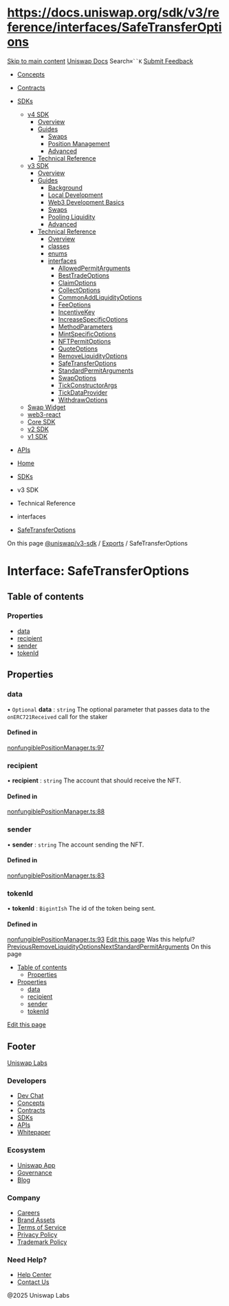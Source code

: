 # https://docs.uniswap.org/sdk/v3/reference/interfaces/SafeTransferOptions

[Skip to main content](https://docs.uniswap.org/sdk/v3/reference/interfaces/SafeTransferOptions#__docusaurus_skipToContent_fallback)
[Uniswap Docs](https://docs.uniswap.org/)
Search`⌘``K`
[Submit Feedback](https://docs.google.com/forms/d/e/1FAIpQLSdjSkZam8KiatL9XACRVxCHjDJjaPGbls77PCXDKFn4JwykXg/viewform)
  * [Concepts](https://docs.uniswap.org/concepts/overview)
  * [Contracts](https://docs.uniswap.org/contracts/v4/overview)
  * [SDKs](https://docs.uniswap.org/sdk/v4/overview)
    * [v4 SDK](https://docs.uniswap.org/sdk/v3/reference/interfaces/SafeTransferOptions)
      * [Overview](https://docs.uniswap.org/sdk/v4/overview)
      * [Guides](https://docs.uniswap.org/sdk/v3/reference/interfaces/SafeTransferOptions)
        * [Swaps](https://docs.uniswap.org/sdk/v3/reference/interfaces/SafeTransferOptions)
        * [Position Management](https://docs.uniswap.org/sdk/v3/reference/interfaces/SafeTransferOptions)
        * [Advanced](https://docs.uniswap.org/sdk/v3/reference/interfaces/SafeTransferOptions)
      * [Technical Reference](https://docs.uniswap.org/sdk/v3/reference/interfaces/SafeTransferOptions)
    * [v3 SDK](https://docs.uniswap.org/sdk/v3/reference/interfaces/SafeTransferOptions)
      * [Overview](https://docs.uniswap.org/sdk/v3/overview)
      * [Guides](https://docs.uniswap.org/sdk/v3/reference/interfaces/SafeTransferOptions)
        * [Background](https://docs.uniswap.org/sdk/v3/guides/background)
        * [Local Development](https://docs.uniswap.org/sdk/v3/guides/local-development)
        * [Web3 Development Basics](https://docs.uniswap.org/sdk/v3/guides/web3-development-basics)
        * [Swaps](https://docs.uniswap.org/sdk/v3/reference/interfaces/SafeTransferOptions)
        * [Pooling Liquidity](https://docs.uniswap.org/sdk/v3/reference/interfaces/SafeTransferOptions)
        * [Advanced](https://docs.uniswap.org/sdk/v3/reference/interfaces/SafeTransferOptions)
      * [Technical Reference](https://docs.uniswap.org/sdk/v3/reference/interfaces/SafeTransferOptions)
        * [Overview](https://docs.uniswap.org/sdk/v3/reference/overview)
        * [classes](https://docs.uniswap.org/sdk/v3/reference/interfaces/SafeTransferOptions)
        * [enums](https://docs.uniswap.org/sdk/v3/reference/interfaces/SafeTransferOptions)
        * [interfaces](https://docs.uniswap.org/sdk/v3/reference/interfaces/SafeTransferOptions)
          * [AllowedPermitArguments](https://docs.uniswap.org/sdk/v3/reference/interfaces/AllowedPermitArguments)
          * [BestTradeOptions](https://docs.uniswap.org/sdk/v3/reference/interfaces/BestTradeOptions)
          * [ClaimOptions](https://docs.uniswap.org/sdk/v3/reference/interfaces/ClaimOptions)
          * [CollectOptions](https://docs.uniswap.org/sdk/v3/reference/interfaces/CollectOptions)
          * [CommonAddLiquidityOptions](https://docs.uniswap.org/sdk/v3/reference/interfaces/CommonAddLiquidityOptions)
          * [FeeOptions](https://docs.uniswap.org/sdk/v3/reference/interfaces/FeeOptions)
          * [IncentiveKey](https://docs.uniswap.org/sdk/v3/reference/interfaces/IncentiveKey)
          * [IncreaseSpecificOptions](https://docs.uniswap.org/sdk/v3/reference/interfaces/IncreaseSpecificOptions)
          * [MethodParameters](https://docs.uniswap.org/sdk/v3/reference/interfaces/MethodParameters)
          * [MintSpecificOptions](https://docs.uniswap.org/sdk/v3/reference/interfaces/MintSpecificOptions)
          * [NFTPermitOptions](https://docs.uniswap.org/sdk/v3/reference/interfaces/NFTPermitOptions)
          * [QuoteOptions](https://docs.uniswap.org/sdk/v3/reference/interfaces/QuoteOptions)
          * [RemoveLiquidityOptions](https://docs.uniswap.org/sdk/v3/reference/interfaces/RemoveLiquidityOptions)
          * [SafeTransferOptions](https://docs.uniswap.org/sdk/v3/reference/interfaces/SafeTransferOptions)
          * [StandardPermitArguments](https://docs.uniswap.org/sdk/v3/reference/interfaces/StandardPermitArguments)
          * [SwapOptions](https://docs.uniswap.org/sdk/v3/reference/interfaces/SwapOptions)
          * [TickConstructorArgs](https://docs.uniswap.org/sdk/v3/reference/interfaces/TickConstructorArgs)
          * [TickDataProvider](https://docs.uniswap.org/sdk/v3/reference/interfaces/TickDataProvider)
          * [WithdrawOptions](https://docs.uniswap.org/sdk/v3/reference/interfaces/WithdrawOptions)
    * [Swap Widget](https://docs.uniswap.org/sdk/v3/reference/interfaces/SafeTransferOptions)
    * [web3-react](https://docs.uniswap.org/sdk/v3/reference/interfaces/SafeTransferOptions)
    * [Core SDK](https://docs.uniswap.org/sdk/v3/reference/interfaces/SafeTransferOptions)
    * [v2 SDK](https://docs.uniswap.org/sdk/v3/reference/interfaces/SafeTransferOptions)
    * [v1 SDK](https://docs.uniswap.org/sdk/v3/reference/interfaces/SafeTransferOptions)
  * [APIs](https://docs.uniswap.org/api/subgraph/overview)


  * [Home](https://docs.uniswap.org/)
  * [SDKs](https://docs.uniswap.org/sdk/v4/overview)
  * v3 SDK
  * Technical Reference
  * interfaces
  * [SafeTransferOptions](https://docs.uniswap.org/sdk/v3/reference/interfaces/SafeTransferOptions)


On this page
[@uniswap/v3-sdk](https://docs.uniswap.org/sdk/v3/reference/README.md) / [Exports](https://docs.uniswap.org/sdk/v3/reference/modules.md) / SafeTransferOptions
# Interface: SafeTransferOptions
## Table of contents[​](https://docs.uniswap.org/sdk/v3/reference/interfaces/SafeTransferOptions#table-of-contents "Direct link to Table of contents")
### Properties[​](https://docs.uniswap.org/sdk/v3/reference/interfaces/SafeTransferOptions#properties "Direct link to Properties")
  * [data](https://docs.uniswap.org/sdk/v3/reference/interfaces/SafeTransferOptions#data)
  * [recipient](https://docs.uniswap.org/sdk/v3/reference/interfaces/SafeTransferOptions#recipient)
  * [sender](https://docs.uniswap.org/sdk/v3/reference/interfaces/SafeTransferOptions#sender)
  * [tokenId](https://docs.uniswap.org/sdk/v3/reference/interfaces/SafeTransferOptions#tokenid)


## Properties[​](https://docs.uniswap.org/sdk/v3/reference/interfaces/SafeTransferOptions#properties-1 "Direct link to Properties")
### data[​](https://docs.uniswap.org/sdk/v3/reference/interfaces/SafeTransferOptions#data "Direct link to data")
• `Optional` **data** : `string`
The optional parameter that passes data to the `onERC721Received` call for the staker
#### Defined in[​](https://docs.uniswap.org/sdk/v3/reference/interfaces/SafeTransferOptions#defined-in "Direct link to Defined in")
[nonfungiblePositionManager.ts:97](https://github.com/Uniswap/v3-sdk/blob/08a7c05/src/nonfungiblePositionManager.ts#L97)
### recipient[​](https://docs.uniswap.org/sdk/v3/reference/interfaces/SafeTransferOptions#recipient "Direct link to recipient")
• **recipient** : `string`
The account that should receive the NFT.
#### Defined in[​](https://docs.uniswap.org/sdk/v3/reference/interfaces/SafeTransferOptions#defined-in-1 "Direct link to Defined in")
[nonfungiblePositionManager.ts:88](https://github.com/Uniswap/v3-sdk/blob/08a7c05/src/nonfungiblePositionManager.ts#L88)
### sender[​](https://docs.uniswap.org/sdk/v3/reference/interfaces/SafeTransferOptions#sender "Direct link to sender")
• **sender** : `string`
The account sending the NFT.
#### Defined in[​](https://docs.uniswap.org/sdk/v3/reference/interfaces/SafeTransferOptions#defined-in-2 "Direct link to Defined in")
[nonfungiblePositionManager.ts:83](https://github.com/Uniswap/v3-sdk/blob/08a7c05/src/nonfungiblePositionManager.ts#L83)
### tokenId[​](https://docs.uniswap.org/sdk/v3/reference/interfaces/SafeTransferOptions#tokenid "Direct link to tokenId")
• **tokenId** : `BigintIsh`
The id of the token being sent.
#### Defined in[​](https://docs.uniswap.org/sdk/v3/reference/interfaces/SafeTransferOptions#defined-in-3 "Direct link to Defined in")
[nonfungiblePositionManager.ts:93](https://github.com/Uniswap/v3-sdk/blob/08a7c05/src/nonfungiblePositionManager.ts#L93)
[Edit this page](https://github.com/uniswap/uniswap-docs/tree/main/docs/sdk/v3/reference/interfaces/SafeTransferOptions.md)
Was this helpful?
[PreviousRemoveLiquidityOptions](https://docs.uniswap.org/sdk/v3/reference/interfaces/RemoveLiquidityOptions)[NextStandardPermitArguments](https://docs.uniswap.org/sdk/v3/reference/interfaces/StandardPermitArguments)
On this page
  * [Table of contents](https://docs.uniswap.org/sdk/v3/reference/interfaces/SafeTransferOptions#table-of-contents)
    * [Properties](https://docs.uniswap.org/sdk/v3/reference/interfaces/SafeTransferOptions#properties)
  * [Properties](https://docs.uniswap.org/sdk/v3/reference/interfaces/SafeTransferOptions#properties-1)
    * [data](https://docs.uniswap.org/sdk/v3/reference/interfaces/SafeTransferOptions#data)
    * [recipient](https://docs.uniswap.org/sdk/v3/reference/interfaces/SafeTransferOptions#recipient)
    * [sender](https://docs.uniswap.org/sdk/v3/reference/interfaces/SafeTransferOptions#sender)
    * [tokenId](https://docs.uniswap.org/sdk/v3/reference/interfaces/SafeTransferOptions#tokenid)


[Edit this page](https://github.com/uniswap/uniswap-docs/tree/main/docs/sdk/v3/reference/interfaces/SafeTransferOptions.md)
## Footer
[Uniswap Labs](https://docs.uniswap.org/)
### Developers
  * [Dev Chat](https://discord.com/invite/uniswap)
  * [Concepts](https://docs.uniswap.org/concepts/overview)
  * [Contracts](https://docs.uniswap.org/contracts/v4/overview)
  * [SDKs](https://docs.uniswap.org/sdk/v4/overview)
  * [APIs](https://docs.uniswap.org/api/subgraph/overview)
  * [Whitepaper](https://app.uniswap.org/whitepaper-v4.pdf)


### Ecosystem
  * [Uniswap App](https://app.uniswap.org/)
  * [Governance](https://www.uniswapfoundation.org/governance)
  * [Blog](https://blog.uniswap.org/)


### Company
  * [Careers](https://boards.greenhouse.io/uniswaplabs)
  * [Brand Assets](https://github.com/Uniswap/brand-assets/raw/main/Uniswap%20Brand%20Assets.zip)
  * [Terms of Service](https://support.uniswap.org/hc/en-us/articles/30935100859661-Uniswap-Labs-Terms-of-Service)
  * [Privacy Policy](https://support.uniswap.org/hc/en-us/articles/30934457771405-Uniswap-Labs-Privacy-Policy)
  * [Trademark Policy](https://support.uniswap.org/hc/en-us/articles/30934762216973-Uniswap-Labs-Trademark-Guidelines)


### Need Help?
  * [Help Center](https://support.uniswap.org/)
  * [Contact Us](https://support.uniswap.org/hc/en-us/requests/new)


@2025 Uniswap Labs
[](https://github.com/uniswap/uniswap-docs)[](https://twitter.com/Uniswap)[](https://discord.com/invite/uniswap)
